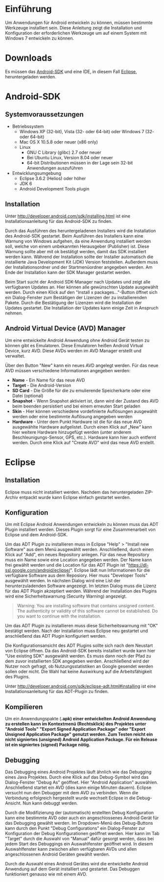 # Einführung #

Um Anwendungen für Android entwickeln zu können, müssen bestimmte Werkzeuge installiert sein. Diese Anleitung zeigt die Installation und Konfiguration der erforderlichen Werkzeuge um auf einem System mit Windows 7 entwickeln zu können.

# Downloads #

Es müssen das [Android-SDK](http://developer.android.com/sdk/index.html) und eine IDE, in diesem Fall [Eclipse](http://www.eclipse.org/downloads), heruntergeladen werden.

# Android-SDK #
## Systemvoraussetzungen ##

  * Betriebssystem
    * Windows XP (32-bit), Vista (32- oder 64-bit) oder Windows 7 (32- oder 64-bit)
    * Mac OS X 10.5.8 oder neuer (x86 only)
    * Linux
      * GNU C Library (glibc) 2.7 oder neuer
      * Bei Ubuntu Linux, Version 8.04 oder neuer
      * 64-bit Distributionen müssen in der Lage sein 32-bit Anwendungen auszuführen
  * Entwicklungsumgebung
    * Eclipse 3.6.2 (Helios) oder höher
    * JDK 6
    * Android Development Tools plugin

## Installation ##

Unter http://developer.android.com/sdk/installing.html ist eine Installationsanleitung für das Android-SDK zu finden.

Durch das Ausführen des heruntergeladenen Installers wird die Installation des Android-SDK gestartet. Beim Ausführen des Installers kann eine Warnung von Windows aufgehen, da eine Anwendung installiert werden soll, welche von einem unbekannten Herausgeber (Publisher) ist. Diese Warnung sollte aber mit ok bestätigt werden, damit das SDK installiert werden kann. Während der Installation sollte der Installer automatisch die installierte Java Development Kit (JDK) Version feststellen. Außerdem muss der Installationsordner und der Startmenüordner angegeben werden. Am Ende der Installation kann der SDK Manager gestartet werden.

Beim Start sucht der Android SDK-Manager nach Updates und zeigt alle verfügbaren Updates an. Hier können alle gewünschten Update ausgewählt werden. Durch einen Klick auf den "Install x packages..."-Button öffnet sich ein Dialog-Fenster zum Bestätigen der Lizenzen der zu installierenden Pakete. Durch die Bestätigung der Lizenzen wird die Installation der Updates gestartet. Die Installation der Updates kann einige Zeit in Anspruch nehmen.

## Android Virtual Device (AVD) Manager ##

Um eine entwickelte Android Anwendung ohne Android Gerät testen zu können gibt es Emulatoren. Diese Emulatoren heißen Android Virtual Device, kurz AVD. Diese AVDs werden im AVD Manager erstellt und verwaltet.

Über den Button "New" kann ein neues AVD angelegt werden. Für das neue AVD müssen verschiedene Informationen angegeben werden:
  * **Name** - Ein Name für das neue AVD
  * **Target** - Die Android-Version
  * **SD Card** - Die Größe für die zu emulierende Speicherkarte oder eine Datei (optional)
  * **Snapshot** - Wenn Snapshot aktiviert ist, dann wird der Zustand des AVD beim beenden persistiert und bei einem erneuten Start geladen
  * **Skin** - Hier können verschiedene vordefinierte Auflösungen ausgewählt werden oder eine bestimmte Auflösung angegeben werden
  * **Hardware** - Unter dem Punkt Hardware ist die für das neue AVD ausgewählte Hardware aufgelistet. Durch einen Klick auf „New“ kann hier weitere Hardware hinzugefügt werden (unter anderem Beschleunigungs-Sensor, GPS, etc.). Hardware kann hier auch entfernt werden.
Durch eine Klick auf "Create AVD" wird das neue AVD erstellt.

# Eclipse #
## Installation ##

Eclipse muss nicht installiert werden. Nachdem das heruntergeladen ZIP-Archiv entpackt wurde kann Eclipse einfach gestartet werden.

## Konfiguration ##

Um mit Eclipse Android Anwendungen entwickeln zu können muss das ADT Plugin installiert werden. Dieses Plugin sorgt für eine Zusammenarbeit von Eclipse und dem Android-SDK.

Um das ADT Plugin zu installieren muss in Eclipse "Help" > "Install new Software" aus dem Menü ausgewählt werden. Anschließend, durch einen Klick auf "Add", ein neues Repository anlegen. Für das neue Repository muss ein Name sowie eine Location angegeben werden. Der Name kann frei gewählt werden und die Location für das ADT Plugin ist "https://dl-ssl.google.com/android/eclipse/". Eclipse lädt nun Informationen für die verfügbare Software aus dem Reposiory. Hier muss "Developer Tools" ausgewählt werden. In nächsten Dialog wird eine List der herunterzuladenden Software angezeigt. Im letzten Dialog muss die Lizenz für das ADT Plugin akzeptiert werden. Während der Installation des Plugins wird eine Sicherheitswarnung (Security Warning) angezeigt.

> Warning: You are installing software that contains unsigned content.
> The authenticity or validity of this software cannot be established.
> Do you want to continue with the installation.

Um das ADT Plugin zu installieren muss diese Sicherheitswarnung mit "OK" bestätigt werden. Nach der Installation muss Eclipse neu gestartet und anschließend das ADT Plugin konfiguriert werden.

Die Konfigurationsansicht des ADT Plugins sollte sich nach dem Neustart von Eclipse öffnen. Da das Android-SDK bereits installiert wurde kann hier "Use existing SDK" ausgewählt werden. Es muss dann noch der Pfad zu dem zuvor installierten SDK angegeben werden. Anschließend wird der Nutzer noch gefragt, ob Nutzungsstatistiken an Google gesendet werden sollen oder nicht. Die Wahl hat keine Auswirkung auf die Arbeitsfähigkeit des Plugins.

Unter http://developer.android.com/sdk/eclipse-adt.html#installing ist eine Installationsanleitung für das ADT-Plugin zu finden.

## Kompilieren ##

Um ein Anwendungspakte (**.apk) einer entwickelten Android Anwendung zu erstellen kann im Kontextmenü (Rechtsklick) des Projektes unter "Android Tools" "Export Signed Application Package" oder "Export Unsigned Application Package" genutzt werden. Zum Testen reicht ein nicht signiertes (unsigned) Android Application Package. Für ein Release ist ein signiertes (signed) Package nötig.**

## Debugging ##

Das Debugging eines Android Projektes läuft ähnlich wie das Debugging eines Java Projektes. Durch eine Klick auf das Debug-Symbol wird das Dialog-Fenster "Debug As" geöffnet. Hier "Android Application" auswählen. Anschließend startet ein AVD (dies kann einige Minuten dauern). Eclipse versucht nun den Debugger mit dem AVD zu verbinden. Wenn die Verbindung erfolgreich hergestellt wurde wechselt Eclipse in die Debug-Ansicht. Nun kann debuggt werden.

Durch die Modifizierung der (automatisch) erstellten Debug Konfiguration kann eine bestimmte AVD oder auch ein angeschlossenes Android Gerät für das Debugging gewählt werden. Im Dropdown-Menü des Debug-Buttons kann durch den Punkt "Debug Configurations" ein Dialog-Fenster zur Konfiguration der Debug Konfigurationen geöffnet werden. Hier kann im Tab "Target" durch die Auswahl von "Manual" dafür gesorgt werden, dass bei jedem Start des Debuggings ein Auswahlfenster geöffnet wird. In diesem Auswahlfenster kann zwischen allen verfügbaren AVDs und allen angeschlossenen Android Geräten gewählt werden.

Durch die Auswahl eines Android Gerätes wird die entwickelte Android Anwendung auf dem Gerät installiert und gestartet. Das Debuggen funktioniert genauso wie mit einem AVD.